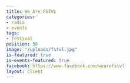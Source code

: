 ```yaml
---
title: We Are FSTVL
categories:
- radio
- events
tags:
- festival
position: 50
image: "/uploads/fstvl.jpg"
is-featured: true
is-events-featured: true
facebook: https://www.facebook.com/wearefstvl
layout: client
---
```


